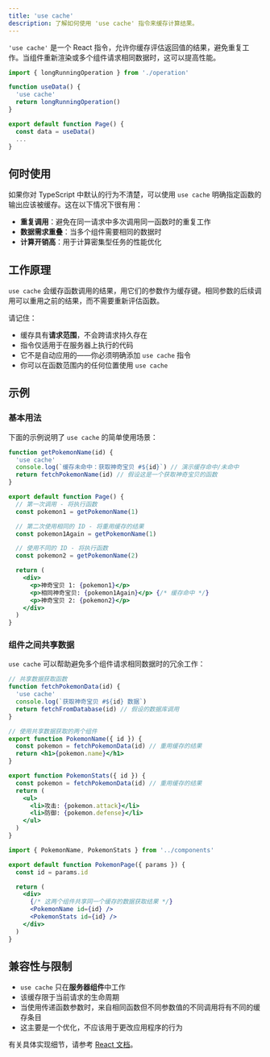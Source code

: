 ```yaml
---
title: 'use cache'
description: 了解如何使用 'use cache' 指令来缓存计算结果。
---
```


`'use cache'` 是一个 React 指令，允许你缓存评估返回值的结果，避免重复工作。当组件重新渲染或多个组件请求相同数据时，这可以提高性能。

```jsx
import { longRunningOperation } from './operation'

function useData() {
  'use cache'
  return longRunningOperation()
}

export default function Page() {
  const data = useData()
  ...
}
```

## 何时使用

如果你对 TypeScript 中默认的行为不清楚，可以使用 `use cache` 明确指定函数的输出应该被缓存。这在以下情况下很有用：

- **重复调用**：避免在同一请求中多次调用同一函数时的重复工作
- **数据需求重叠**：当多个组件需要相同的数据时
- **计算开销高**：用于计算密集型任务的性能优化

## 工作原理

`use cache` 会缓存函数调用的结果，用它们的参数作为缓存键。相同参数的后续调用可以重用之前的结果，而不需要重新评估函数。

请记住：

- 缓存具有**请求范围**，不会跨请求持久存在
- 指令仅适用于在服务器上执行的代码
- 它不是自动应用的——你必须明确添加 `use cache` 指令
- 你可以在函数范围内的任何位置使用 `use cache`

## 示例

### 基本用法

下面的示例说明了 `use cache` 的简单使用场景：

```jsx
function getPokemonName(id) {
  'use cache'
  console.log(`缓存未命中：获取神奇宝贝 #${id}`) // 演示缓存命中/未命中
  return fetchPokemonName(id) // 假设这是一个获取神奇宝贝的函数
}

export default function Page() {
  // 第一次调用 - 将执行函数
  const pokemon1 = getPokemonName(1)

  // 第二次使用相同的 ID - 将重用缓存的结果
  const pokemon1Again = getPokemonName(1)

  // 使用不同的 ID - 将执行函数
  const pokemon2 = getPokemonName(2)

  return (
    <div>
      <p>神奇宝贝 1: {pokemon1}</p>
      <p>相同神奇宝贝: {pokemon1Again}</p> {/* 缓存命中 */}
      <p>神奇宝贝 2: {pokemon2}</p>
    </div>
  )
}
```

### 组件之间共享数据

`use cache` 可以帮助避免多个组件请求相同数据时的冗余工作：

```jsx
// 共享数据获取函数
function fetchPokemonData(id) {
  'use cache'
  console.log(`获取神奇宝贝 #${id} 数据`)
  return fetchFromDatabase(id) // 假设的数据库调用
}

// 使用共享数据获取的两个组件
export function PokemonName({ id }) {
  const pokemon = fetchPokemonData(id) // 重用缓存的结果
  return <h1>{pokemon.name}</h1>
}

export function PokemonStats({ id }) {
  const pokemon = fetchPokemonData(id) // 重用缓存的结果
  return (
    <ul>
      <li>攻击: {pokemon.attack}</li>
      <li>防御: {pokemon.defense}</li>
    </ul>
  )
}
```

```jsx
import { PokemonName, PokemonStats } from '../components'

export default function PokemonPage({ params }) {
  const id = params.id

  return (
    <div>
      {/* 这两个组件共享同一个缓存的数据获取结果 */}
      <PokemonName id={id} />
      <PokemonStats id={id} />
    </div>
  )
}
```

## 兼容性与限制

- `use cache` 只在**服务器组件**中工作
- 该缓存限于当前请求的生命周期
- 当使用传递函数参数时，来自相同函数但不同参数值的不同调用将有不同的缓存条目
- 这主要是一个优化，不应该用于更改应用程序的行为

有关具体实现细节，请参考 [React 文档](https://react.dev/reference/rsc/use-cache)。
